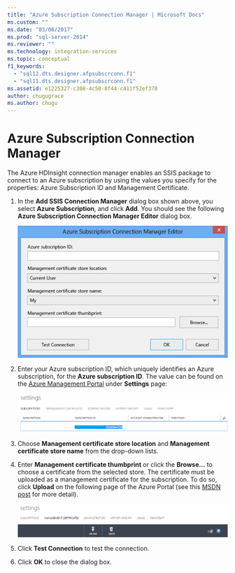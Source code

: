 ```yaml
---
title: "Azure Subscription Connection Manager | Microsoft Docs"
ms.custom: ""
ms.date: "03/06/2017"
ms.prod: "sql-server-2014"
ms.reviewer: ""
ms.technology: integration-services
ms.topic: conceptual
f1_keywords: 
  - "sql12.dts.designer.afpsubscrconn.f1"
  - "sql11.dts.designer.afpsubscrconn.f1"
ms.assetid: e1225327-c308-4c50-8f44-c411f52ef378
author: chugugrace
ms.author: chugu
---
```

# Azure Subscription Connection Manager
  The Azure HDInsight connection manager enables an SSIS package to connect to an Azure subscription by using the values you specify for the properties: Azure Subscription ID and Management Certificate.

1.  In the **Add SSIS Connection Manager** dialog box shown above, you select **Azure Subscription**, and click **Add**.  You should see the following **Azure Subscription Connection Manager Editor** dialog box.

     ![SSIS-AzureSubscriptionManager](../media/ssis-azuresubscriptionmanager.png "SSIS-AzureSubscriptionManager")

2.  Enter your Azure subscription ID, which uniquely identifies an Azure subscription, for the **Azure subscription ID**.  The value can be found on the [Azure Management Portal](https://manage.windowsazure.com) under **Settings** page:

     ![SSIS-AzureSettings-SubscriptionID](../media/ssis-azuresettings-subscriptionid.png "SSIS-AzureSettings-SubscriptionID")

3.  Choose **Management certificate store location** and **Management certificate store name** from the drop-down lists.

4.  Enter **Management certificate thumbprint** or click the **Browse...** to choose a certificate from the selected store. The certificate must be uploaded as a management certificate for the subscription. To do so, click **Upload** on the following page of the Azure Portal (see this [MSDN post](https://msdn.microsoft.com/library/azure/gg551722.aspx) for more detail).

     ![SSIS-AzureSettings-ManagementCertificate](../media/ssis-azuresettings-managementcertificate.png "SSIS-AzureSettings-ManagementCertificate")

5.  Click **Test Connection** to test the connection.

6.  Click **OK** to close the dialog box.


